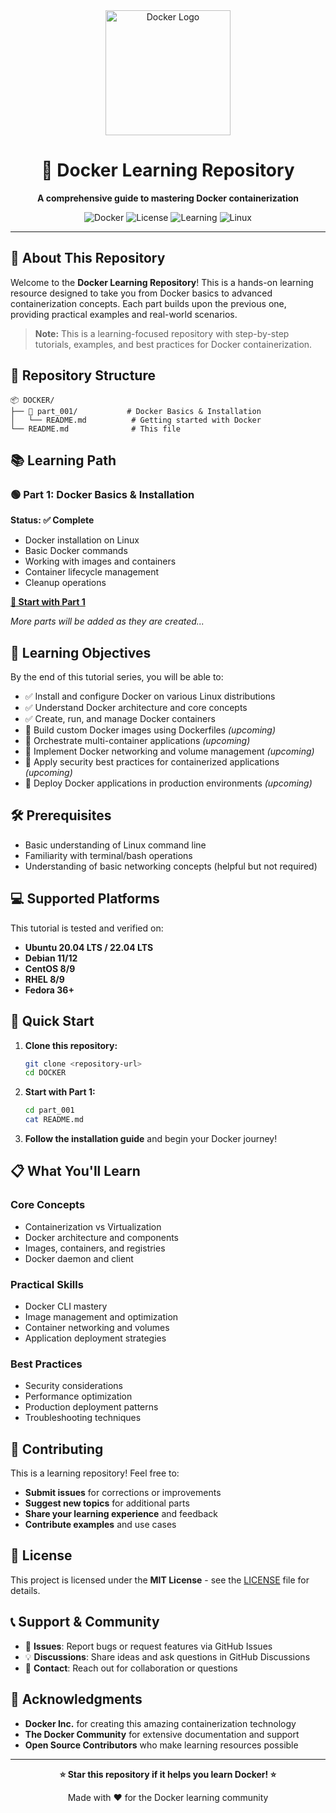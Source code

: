 <div align="center">
  <img src="https://www.docker.com/wp-content/uploads/2022/03/vertical-logo-monochromatic.png" alt="Docker Logo" width="200"/>
  
  # 🐳 Docker Learning Repository
  
  **A comprehensive guide to mastering Docker containerization**
  
  ![Docker](https://img.shields.io/badge/Docker-2496ED?style=for-the-badge&logo=docker&logoColor=white)
  ![License](https://img.shields.io/badge/License-MIT-green.svg?style=for-the-badge)
  ![Learning](https://img.shields.io/badge/Learning-Progress-blue?style=for-the-badge)
  ![Linux](https://img.shields.io/badge/Linux-FCC624?style=for-the-badge&logo=linux&logoColor=black)
  
</div>

---

## 📖 About This Repository

Welcome to the **Docker Learning Repository**! This is a hands-on learning resource designed to take you from Docker basics to advanced containerization concepts. Each part builds upon the previous one, providing practical examples and real-world scenarios.

> **Note:** This is a learning-focused repository with step-by-step tutorials, examples, and best practices for Docker containerization.

## 🚀 Repository Structure

```
📦 DOCKER/
├── 📁 part_001/           # Docker Basics & Installation
│   └── README.md          # Getting started with Docker
└── README.md              # This file
```

## 📚 Learning Path

### 🟢 Part 1: Docker Basics & Installation
**Status: ✅ Complete**
- Docker installation on Linux
- Basic Docker commands
- Working with images and containers
- Container lifecycle management
- Cleanup operations

**[📖 Start with Part 1](./part_001/README.md)**

*More parts will be added as they are created...*

## 🎯 Learning Objectives

By the end of this tutorial series, you will be able to:

- ✅ Install and configure Docker on various Linux distributions
- ✅ Understand Docker architecture and core concepts
- ✅ Create, run, and manage Docker containers
- 🔄 Build custom Docker images using Dockerfiles *(upcoming)*
- 🔄 Orchestrate multi-container applications *(upcoming)*
- 🔄 Implement Docker networking and volume management *(upcoming)*
- 🔄 Apply security best practices for containerized applications *(upcoming)*
- 🔄 Deploy Docker applications in production environments *(upcoming)*

## 🛠️ Prerequisites

- Basic understanding of Linux command line
- Familiarity with terminal/bash operations
- Understanding of basic networking concepts (helpful but not required)

## 💻 Supported Platforms

This tutorial is tested and verified on:

- **Ubuntu 20.04 LTS / 22.04 LTS**
- **Debian 11/12**
- **CentOS 8/9**
- **RHEL 8/9**
- **Fedora 36+**

## 🚀 Quick Start

1. **Clone this repository:**
   ```bash
   git clone <repository-url>
   cd DOCKER
   ```

2. **Start with Part 1:**
   ```bash
   cd part_001
   cat README.md
   ```

3. **Follow the installation guide** and begin your Docker journey!

## 📋 What You'll Learn

### Core Concepts
- Containerization vs Virtualization
- Docker architecture and components
- Images, containers, and registries
- Docker daemon and client

### Practical Skills
- Docker CLI mastery
- Image management and optimization
- Container networking and volumes
- Application deployment strategies

### Best Practices
- Security considerations
- Performance optimization
- Production deployment patterns
- Troubleshooting techniques

## 🤝 Contributing

This is a learning repository! Feel free to:

- **Submit issues** for corrections or improvements
- **Suggest new topics** for additional parts
- **Share your learning experience** and feedback
- **Contribute examples** and use cases

## 📄 License

This project is licensed under the **MIT License** - see the [LICENSE](LICENSE) file for details.

## 📞 Support & Community

- 🐛 **Issues**: Report bugs or request features via GitHub Issues
- 💡 **Discussions**: Share ideas and ask questions in GitHub Discussions
- 📧 **Contact**: Reach out for collaboration or questions

## 🎉 Acknowledgments

- **Docker Inc.** for creating this amazing containerization technology
- **The Docker Community** for extensive documentation and support
- **Open Source Contributors** who make learning resources possible

---

<div align="center">
  
  **⭐ Star this repository if it helps you learn Docker! ⭐**
  
  Made with ❤️ for the Docker learning community
  
</div>